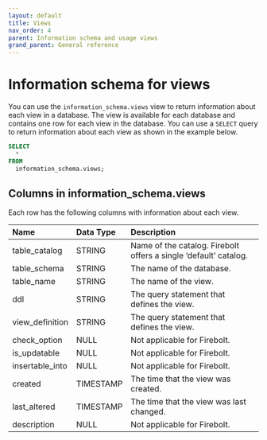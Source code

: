 ```yaml
---
layout: default
title: Views
nav_order: 4
parent: Information schema and usage views
grand_parent: General reference
---
```


# Information schema for views
You can use the `information_schema.views` view to return information about each view in a database. The view is available for each database and contains one row for each view in the database. You can use a `SELECT` query to return information about each view as shown in the example below.

```sql
SELECT
  *
FROM
  information_schema.views;
```

## Columns in information_schema.views

Each row has the following columns with information about each view.

| Name                        | Data Type   | Description |
| :---------------------------| :-----------| :-----------|
| table_catalog               | STRING      | Name of the catalog. Firebolt offers a single ‘default’ catalog. |
| table_schema                | STRING      | The name of the database. |
| table_name                  | STRING      | The name of the view. |
| ddl                         | STRING      | The query statement that defines the view. |
| view_definition             | STRING      | The query statement that defines the view. |
| check_option                | NULL        | Not applicable for Firebolt. |
| is_updatable                | NULL        | Not applicable for Firebolt. |
| insertable_into             | NULL        | Not applicable for Firebolt. |
| created                     | TIMESTAMP   | The time that the view was created. |
| last_altered                | TIMESTAMP   | The time that the view was last changed. |
| description                 | NULL        | Not applicable for Firebolt. |
